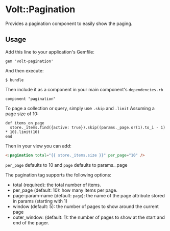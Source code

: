 # Volt::Pagination

Provides a pagination component to easily show the paging.

## Usage

Add this line to your application's Gemfile:

    gem 'volt-pagination'

And then execute:

    $ bundle

Then include it as a component in your main component's ```dependencies.rb```

    component "pagination"

To page a collection or query, simply use ```.skip``` and ```.limit```
Assuming a page size of 10:

    def items_on_page
      store._items.find({active: true}).skip((params._page.or(1).to_i - 1) * 10).limit(10)
    end

Then in your view you can add:

```html
<:pagination total="{{ store._items.size }}" per_page="10" />
```

```per_page``` defaults to 10 and ```page``` defaults to params._page

The pagination tag supports the following options:

- total (required): the total number of items.
- per_page (default: 10): how many items per page.
- page-param-name (default: ```page```): the name of the page attribute stored in params  (starting with 1)
- window (default: 5): the number of pages to show around the current page
- outer_window: (default: 1): the number of pages to show at the start and end of the pager.
